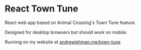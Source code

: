 # React Town Tune
React web app based on Animal Crossing's Town Tune feature.

Designed for desktop browsers but should work on mobile.

Running on my website at [andrewlehman.me/town-tune](http://andrewlehman.me/town-tune)
